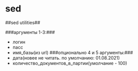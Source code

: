 # sed
##sed utilities##

###аргументы 1-3:### 
 - логин 
 - пасс 
 - имя_базы(из url)
###опционально 4 и 5 аргументы:### 
 - дата(новее не читать. по умолчанию: 01.08.2021)
 - количество_документов_в_партии(умолчание - 100)
